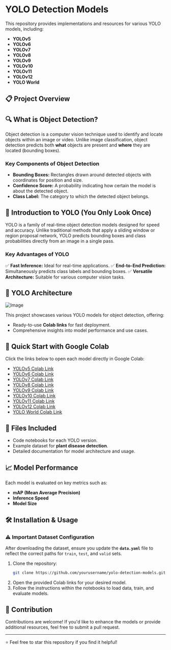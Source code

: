 # YOLO Detection Models

This repository provides implementations and resources for various YOLO models, including:

- **YOLOv5**
- **YOLOv6**
- **YOLOv7**
- **YOLOv8**
- **YOLOv9**
- **YOLOv10**
- **YOLOv11**
- **YOLOv12**
- **YOLO World**

## 📋 Project Overview

## 🔍 What is Object Detection?
Object detection is a computer vision technique used to identify and locate objects within an image or video. Unlike image classification, object detection predicts both **what** objects are present and **where** they are located (bounding boxes).

### Key Components of Object Detection
- **Bounding Boxes:** Rectangles drawn around detected objects with coordinates for position and size.
- **Confidence Score:** A probability indicating how certain the model is about the detected object.
- **Class Label:** The category to which the detected object belongs.

## 🧠 Introduction to YOLO (You Only Look Once)
YOLO is a family of real-time object detection models designed for speed and accuracy. Unlike traditional methods that apply a sliding window or region proposal network, YOLO predicts bounding boxes and class probabilities directly from an image in a single pass.

### Key Advantages of YOLO
✅ **Fast Inference:** Ideal for real-time applications.
✅ **End-to-End Prediction:** Simultaneously predicts class labels and bounding boxes.
✅ **Versatile Architecture:** Suitable for various computer vision tasks.

## 📐 YOLO Architecture

![Image](https://github.com/user-attachments/assets/2aa2ee22-e540-43c1-bbb4-8f4eb6c39952)

This project showcases various YOLO models for object detection, offering:

- Ready-to-use **Colab links** for fast deployment.
- Comprehensive insights into model performance and use cases.

## 🚀 Quick Start with Google Colab

Click the links below to open each model directly in Google Colab:

- [YOLOv5 Colab Link](https://colab.research.google.com/drive/1mKltPrc7sRsBAKiBlAphRXQ-ZUlu9dNB?usp=sharing)
- [YOLOv6 Colab Link](https://colab.research.google.com/drive/1StMfWZc5ySo-dEMWzsNT8mEfK-lB_jKh?usp=sharing)
- [YOLOv7 Colab Link](#)
- [YOLOv8 Colab Link](https://colab.research.google.com/drive/1T8f4NVkVAOIgQmM2Fp72W4jFG8gqzRTk?usp=sharing)
- [YOLOv9 Colab Link](https://colab.research.google.com/drive/1OsLJUjr6LSLyWLRTF7_deTQ7oiEf1-Xr?usp=sharing)
- [YOLOv10 Colab Link](https://colab.research.google.com/drive/18R1jOQwOyIo4xzD7yQqwZARLXFMutvnV?usp=sharing)
- [YOLOv11 Colab Link](https://colab.research.google.com/drive/1xabC6WjQBUzvFOm9owdEeKqNyomeETNB?usp=sharing)
- [YOLOv12 Colab Link](https://colab.research.google.com/drive/1cuNhzJlMGi2f3Qbt633lkiVy3G9Uy_tb?usp=sharing)
- [YOLO World Colab Link](https://colab.research.google.com/drive/1pM7gOI1_0Bn4dRqIZi8uVogRC3vtliDc?usp=sharing)

## 📂 Files Included

- Code notebooks for each YOLO version.
- Example dataset for **plant disease detection**.
- Detailed documentation for model architecture and usage.

## 📈 Model Performance

Each model is evaluated on key metrics such as:

- **mAP (Mean Average Precision)**
- **Inference Speed**
- **Model Size**

## 🛠️ Installation & Usage

### ⚠️ Important Dataset Configuration
After downloading the dataset, ensure you update the **`data.yaml`** file to reflect the correct paths for `train`, `test`, and `valid` sets.

1. Clone the repository:
   ```bash
   git clone https://github.com/yourusername/yolo-detection-models.git
   ```
2. Open the provided Colab links for your desired model.
3. Follow the instructions within the notebooks to load data, train, and evaluate models.



## 🤝 Contribution

Contributions are welcome! If you'd like to enhance the models or provide additional resources, feel free to submit a pull request.

---

⭐️ Feel free to star this repository if you find it helpful!


